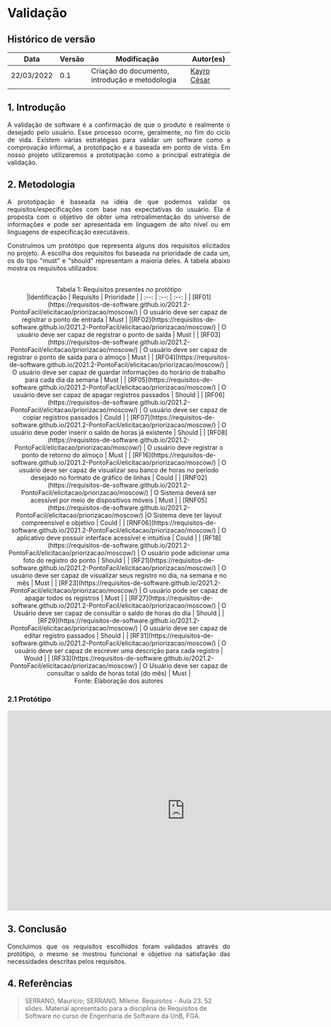 # Validação

## Histórico de versão

|Data | Versão | Modificação | Autor(es)|
| -- | -- | -- | -- |
| 22/03/2022 |  0.1   | Criação do documento, introdução e metodologia|  [Kayro César](https://github.com/kayrocesar) |
| |    |  |  [](https://github.com/) |



## 1. Introdução

<p style="text-align: justify"> 
   A validação de software é a confirmação de que o produto é realmente o desejado pelo usuário. Esse processo ocorre, geralmente, no fim do ciclo de vida. Existem várias estratégias para validar um software como a comprovação informal, a prototipação e a baseada em ponto de vista. Em nosso projeto utilizaremos a prototipação como a principal estratégia de validação.
 </p>

## 2. Metodologia

<p style="text-align: justify">A prototipação é baseada na idéia de que podemos validar os requisitos/especificações com base nas expectativas do usuário. Ela é proposta com o objetivo de obter uma retroalimentação do universo de informações e pode ser apresentada em linguagem de alto nível ou em linguagens de especificação executáveis. </p>

<p style="text-align: justify">
 Construímos um protótipo que representa alguns dos requisitos elicitados no projeto. A escolha dos requisitos foi baseada na prioridade de cada um, os do tipo "must" e "should" representam a maioria deles.
   A tabela abaixo mostra os requisitos utilizados:
 </p>
 <br>

 <center>
<figcaption>Tabela 1: Requisitos presentes no protótipo </figcaption>
|Identificação | Requisito | Prioridade |
| :--: | :--: | :--: |
| [RF01](https://requisitos-de-software.github.io/2021.2-PontoFacil/elicitacao/priorizacao/moscow/)  | O usuário deve ser capaz de registrar o ponto de entrada | Must |
|[RF02](https://requisitos-de-software.github.io/2021.2-PontoFacil/elicitacao/priorizacao/moscow/)   | O usuário deve ser capaz de registrar o ponto de saída | Must |
| [RF03](https://requisitos-de-software.github.io/2021.2-PontoFacil/elicitacao/priorizacao/moscow/)  | O usuário deve ser capaz de registrar o ponto de saída para o almoço | Must |
| [RF04](https://requisitos-de-software.github.io/2021.2-PontoFacil/elicitacao/priorizacao/moscow/)  | O usuário deve ser capaz de guardar informações do horário de trabalho  para cada dia da semana | Must |
| [RF05](https://requisitos-de-software.github.io/2021.2-PontoFacil/elicitacao/priorizacao/moscow/)  | O usuário deve ser capaz de apagar registros passados | Should |
| [RF06](https://requisitos-de-software.github.io/2021.2-PontoFacil/elicitacao/priorizacao/moscow/)  | O usuário deve ser capaz de copiar registros passados | Could |
| [RF07](https://requisitos-de-software.github.io/2021.2-PontoFacil/elicitacao/priorizacao/moscow/)  | O usuário deve poder inserir o saldo de horas já existente | Should |
| [RF08](https://requisitos-de-software.github.io/2021.2-PontoFacil/elicitacao/priorizacao/moscow/)  | O usuário deve registrar o ponto de retorno do almoço | Must |
| [RF16](https://requisitos-de-software.github.io/2021.2-PontoFacil/elicitacao/priorizacao/moscow/)  | O usuário deve ser capaz de visualizar seu banco de horas no período desejado no formato de gráfico de linhas | Could |
| [RNF02](https://requisitos-de-software.github.io/2021.2-PontoFacil/elicitacao/priorizacao/moscow/)  | O Sistema deverá ser acessível por meio de dispositivos móveis | Must |
| [RNF05](https://requisitos-de-software.github.io/2021.2-PontoFacil/elicitacao/priorizacao/moscow/)   |O Sistema deve ter layout compreensível e objetivo | Could |
| [RNF06](https://requisitos-de-software.github.io/2021.2-PontoFacil/elicitacao/priorizacao/moscow/)  | O aplicativo deve possuir interface acessível e intuitiva | Could |
| [RF18](https://requisitos-de-software.github.io/2021.2-PontoFacil/elicitacao/priorizacao/moscow/)  | O usuário pode adicionar uma foto do registro do ponto | Should |
| [RF21](https://requisitos-de-software.github.io/2021.2-PontoFacil/elicitacao/priorizacao/moscow/)  | O usuário deve ser capaz de visualizar seus registro no dia, na semana e no mês | Must |
| [RF23](https://requisitos-de-software.github.io/2021.2-PontoFacil/elicitacao/priorizacao/moscow/)  | O usuário pode ser capaz de apagar todos os registros |  Must |
| [RF27](https://requisitos-de-software.github.io/2021.2-PontoFacil/elicitacao/priorizacao/moscow/)  | O Usuário deve ser capaz de consultar o saldo de horas do dia |  Should |
| [RF29](https://requisitos-de-software.github.io/2021.2-PontoFacil/elicitacao/priorizacao/moscow/)  | O usuário deve ser capaz de editar registro passados |  Should |
| [RF31](https://requisitos-de-software.github.io/2021.2-PontoFacil/elicitacao/priorizacao/moscow/)  | O usuário deve ser capaz de escrever uma descrição para cada registro |  Would |
| [RF33](https://requisitos-de-software.github.io/2021.2-PontoFacil/elicitacao/priorizacao/moscow/)  | O Usuário deve ser capaz de consultar o saldo de horas total (do mês) |  Must |


<figcaption>Fonte: Elaboração dos autores </figcaption>
</center>

### 2.1 Protótipo


<iframe style="border: 1px solid rgba(0, 0, 0, 0.1);" width="800" height="450" src="https://www.figma.com/embed?embed_host=share&url=https%3A%2F%2Fwww.figma.com%2Fproto%2FSW8QdAxkEQd84Y7IHtT2CH%2FRequisitos%3Fnode-id%3D2%253A6%26scaling%3Dscale-down%26page-id%3D0%253A1%26starting-point-node-id%3D2%253A6" allowfullscreen></iframe>


## 3. Conclusão

<p style="text-align: justify">
  Concluimos que os requisitos escolhidos foram validados através do protótipo, o mesmo se mostrou funcional e objetivo na satisfação das necessidades descritas pelos requisitos.
 </p>


## 4. Referências

> SERRANO, Maurício; SERRANO, Milene. Requisitos - Aula 23. 52 slides. Material apresentado para a disciplina de Requisitos de Software no curso de Engenharia de Software da UnB, FGA.

